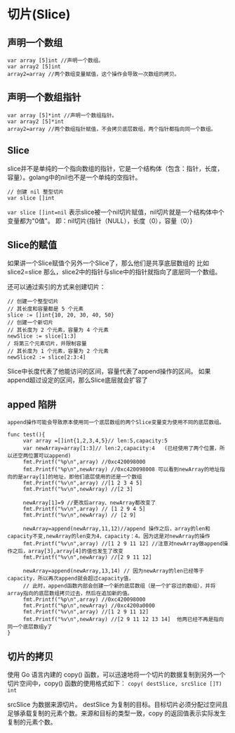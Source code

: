 # 切片(Slice)

## 声明一个数组

```golang
var array [5]int //声明一个数组。
var array2 [5]int
array2=array //两个数组变量赋值，这个操作会导致一次数组的拷贝。
```

## 声明一个数组指针

```golang
var array [5]*int //声明一个数组指针。
var array2 [5]*int
array2=array //两个数组指针赋值，不会拷贝底层数组，两个指针都指向同一个数组。
```

## Slice

slice并不是单纯的一个指向数组的指针，它是一个结构体（包含：指针，长度，容量）。golang中的nil也不是一个单纯的空指针。

```golang
// 创建 nil 整型切片
var slice []int
```

`var slice []int=nil`
表示slice被一个nil切片赋值，nil切片就是一个结构体中个变量都为"0值"。
即：nil切片{指针（NULL），长度（0），容量（0）}

## Slice的赋值

如果讲一个Slice赋值个另外一个Slice了，那么他们是共享底层数组的
比如slice2=slice
那么，slice2中的指针与slice中的指针就指向了底层同一个数组。

还可以通过索引的方式来创建切片：

```golang
// 创建一个整型切片
// 其长度和容量都是 5 个元素
slice := []int{10, 20, 30, 40, 50}
// 创建一个新切片
// 其长度为 2 个元素，容量为 4 个元素
newSlice := slice[1:3]
/ 将第三个元素切片，并限制容量
// 其长度为 1 个元素，容量为 2 个元素
newSlice2 := slice[2:3:4]
```

Slice中长度代表了他能访问的区间，容量代表了append操作的区间。
如果append超过设定的区间，那么Slice底层就会扩容了

## apped 陷阱

`append操作可能会导致原本使用同一个底层数组的两个Slice变量变为使用不同的底层数组。`

```golang
func test(){
     var array =[]int{1,2,3,4,5}// len:5,capacity:5
     var newArray=array[1:3]// len:2,capacity:4   (已经使用了两个位置，所以还空两位置可以append)
     fmt.Printf("%p\n",array) //0xc420098000
     fmt.Printf("%p\n",newArray) //0xc420098008 可以看到newArray的地址指向的是array[1]的地址，即他们底层使用的还是一个数组
     fmt.Printf("%v\n",array) //[1 2 3 4 5]
     fmt.Printf("%v\n",newArray) //[2 3]

     newArray[1]=9 //更改后array、newArray都改变了
     fmt.Printf("%v\n",array) // [1 2 9 4 5]
     fmt.Printf("%v\n",newArray) // [2 9]

     newArray=append(newArray,11,12)//append 操作之后，array的len和capacity不变,newArray的len变为4，capacity：4。因为这是对newArray的操作
     fmt.Printf("%v\n",array) //[1 2 9 11 12] //注意对newArray做append操作之后，array[3],array[4]的值也发生了改变
     fmt.Printf("%v\n",newArray) //[2 9 11 12]

     newArray=append(newArray,13,14) // 因为newArray的len已经等于capacity，所以再次append就会超过capacity值，
     // 此时，append函数内部会创建一个新的底层数组（是一个扩容过的数组），并将array指向的底层数组拷贝过去，然后在追加新的值。
     fmt.Printf("%p\n",array) //0xc420098000
     fmt.Printf("%p\n",newArray) //0xc4200a0000
     fmt.Printf("%v\n",array) //[1 2 9 11 12]
     fmt.Printf("%v\n",newArray) //[2 9 11 12 13 14]  他两已经不再是指向同一个底层数组y了
}
```

## 切片的拷贝

使用 Go 语言内建的 copy() 函数，可以迅速地将一个切片的数据复制到另外一个切片空间中，copy() 函数的使用格式如下：
`copy( destSlice, srcSlice []T) int`

srcSlice 为数据来源切片。
destSlice 为复制的目标。目标切片必须分配过空间且足够承载复制的元素个数。来源和目标的类型一致，copy 的返回值表示实际发生复制的元素个数。


